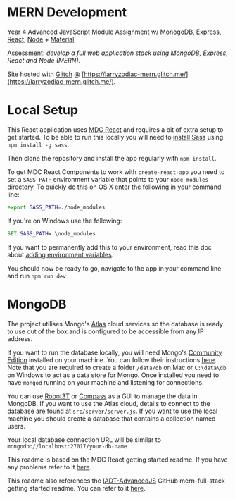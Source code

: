 # MERN Development

Year 4 Advanced JavaScript Module Assignment w/ [MonogoDB](https://www.mongodb.com/), [Express](https://expressjs.com/), [React](https://reactjs.org/), [Node](https://nodejs.org/en/) + [Material](https://material.io/)

Assessment: _develop a full web application stack using MongoDB, Express, React and Node (MERN)._

Site hosted with [Glitch](https://glitch.com/) @ [https://larryzodiac-mern.glitch.me/](https://larryzodiac-mern.glitch.me/).

# Local Setup

This React application uses [MDC React](https://github.com/material-components/material-components-web-react) and requires a bit of extra setup to get started. To be able to run this locally you will need to [install Sass](https://sass-lang.com/install) using `npm install -g sass`.

Then clone the repository and install the app regularly with `npm install`.

To get MDC React Components to work with `create-react-app` you need to set a `SASS_PATH` environment variable that points to your `node_modules` directory. To quickly do this on OS X enter the following in your command line:

```sh
export SASS_PATH=./node_modules
```

If you're on Windows use the following:

```bat
SET SASS_PATH=.\node_modules
```

If you want to permanently add this to your environment, read this doc about [adding environment variables](https://github.com/material-components/material-components-web-react/blob/master/docs/adding-env-variables.md).

You should now be ready to go, navigate to the app in your command line and run `npm run dev`

# MongoDB

The project utilises Mongo's [Atlas](https://www.mongodb.com/cloud/atlas) cloud services so the database is ready to use out of the box and is configured to be accessible from any IP address.

If you want to run the database locally, you will need Mongo's [Community Edition](https://docs.mongodb.com/manual/administration/install-community/) installed on your machine. You can follow their instructions [here](https://docs.mongodb.com/manual/installation/). Note that you are required to create a folder `/data/db` on Mac or `C:\data\db` on Windows to act as a data store for Mongo. Once installed you need to have `mongod` running on your machine and listening for connections.

You can use [Robot3T](https://robomongo.org/) or [Compass](https://www.mongodb.com/products/compass) as a GUI to manage the data in MongoDB. If you want to use the Atlas cloud, details to connect to the database are found at `src/server/server.js`. If you want to use the local machine you should create a database that contains a collection named users.

Your local database connection URL will be similar to `mongodb://localhost:27017/your-db-name`

This readme is based on the MDC React getting started readme. If you have any problems refer to it [here](https://github.com/material-components/material-components-web-react/blob/master/README.md).

This readme also references the [IADT-AdvancedJS](https://github.com/IADT-AdvancedJS) GitHub mern-full-stack getting started readme. You can refer to it [here](https://github.com/IADT-AdvancedJS/mern-full-stack).
